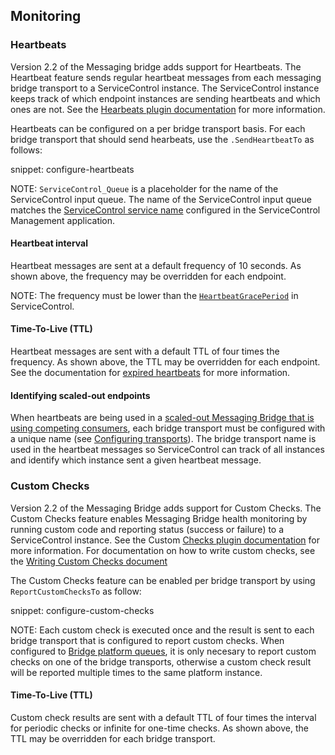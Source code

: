 ## Monitoring

### Heartbeats

Version 2.2 of the Messaging bridge adds support for Heartbeats. The Heartbeat feature sends regular heartbeat messages from each messaging bridge transport to a ServiceControl instance. The ServiceControl instance keeps track of which endpoint instances are sending heartbeats and which ones are not.  See the [Hearbeats plugin documentation](/monitoring/heartbeats/) for more information.

Heartbeats can be configured on a per bridge transport basis.  For each bridge transport that should send hearbeats, use the `.SendHeartbeatTo` as follows:

snippet: configure-heartbeats

NOTE: `ServiceControl_Queue` is a placeholder for the name of the ServiceControl input queue. The name of the ServiceControl input queue matches the [ServiceControl service name](/servicecontrol/installation.md#servicecontrol-plugins) configured in the ServiceControl Management application.

#### Heartbeat interval

Heartbeat messages are sent at a default frequency of 10 seconds. As shown above, the frequency may be overridden for each endpoint.

NOTE: The frequency must be lower than the [`HeartbeatGracePeriod`](/servicecontrol/creating-config-file.md#plugin-specific-servicecontrolheartbeatgraceperiod) in ServiceControl.

#### Time-To-Live (TTL)

Heartbeat messages are sent with a default TTL of four times the frequency. As shown above, the TTL may be overridden for each endpoint. See the documentation for [expired heartbeats](/monitoring/heartbeats/expired-heartbeats.md) for more information.

#### Identifying scaled-out endpoints

When heartbeats are being used in a [scaled-out Messaging Bridge that is using competing consumers](/nservicebus/bridge/performance.md#scaling-out-competing-consumers), each bridge transport must be configured with a unique name (see [Configuring transports](#auditing-configuring-transports)). The bridge transport name is used in the heartbeat messages so ServiceControl can track of all instances and identify which instance sent a given heartbeat message.

### Custom Checks

Version 2.2 of the Messaging Bridge adds support for Custom Checks.  The Custom Checks feature enables Messaging Bridge health monitoring by running custom code and reporting status (success or failure) to a ServiceControl instance. See the Custom [Checks plugin documentation](/monitoring/custom-checks/) for more information.  For documentation on how to write custom checks, see the [Writing Custom Checks document](/monitoring/custom-checks/writing-custom-checks.md)

The Custom Checks feature can be enabled per bridge transport by using `ReportCustomChecksTo` as follow:

snippet: configure-custom-checks

NOTE: Each custom check is executed once and the result is sent to each bridge transport that is configured to report custom checks. When configured to [Bridge platform queues](#bridging-platform-queues), it is only necesary to report custom checks on one of the bridge transports, otherwise a custom check result will be reported multiple times to the same platform instance.

#### Time-To-Live (TTL)

Custom check results are sent with a default TTL of four times the interval for periodic checks or infinite for one-time checks. As shown above, the TTL may be overridden for each bridge transport.
